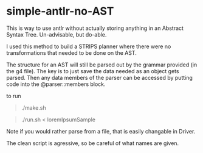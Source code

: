 # simple-antlr-no-AST

This is way to use antlr without actually storing anything in an Abstract Syntax Tree. Un-advisable, but do-able.

I used this method to build a STRIPS planner where there were no transformations that needed to be done on the AST.

The structure for an AST will still be parsed out by the grammar provided (in the g4 file). The key is to just save the data needed as an object gets parsed. Then any data members of the parser can be accessed by putting code into the @parser::members block.

to run

> ./make.sh

> ./run.sh < loremIpsumSample

Note if you would rather parse from a file, that is easily changable in Driver.

The clean script is agressive, so be careful of what names are given.
